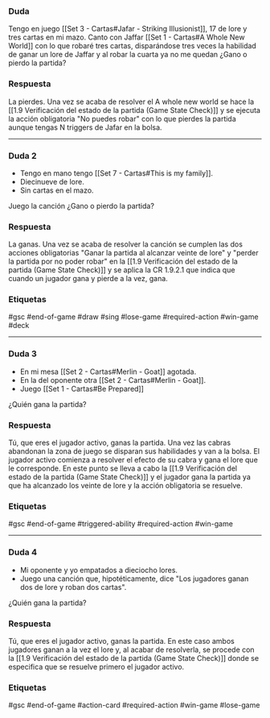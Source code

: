 ### Duda
Tengo en juego [[Set 3 - Cartas#Jafar - Striking Illusionist]], 17 de lore y tres cartas en mi mazo. Canto con Jaffar [[Set 1 - Cartas#A Whole New World]] con lo que robaré tres cartas, disparándose tres veces la habilidad de ganar un lore de Jaffar y al robar la cuarta ya no me quedan ¿Gano o pierdo la partida?

### Respuesta
La pierdes. Una vez se acaba de resolver el A whole new world se hace la [[1.9 Verificación del estado de la partida (Game State Check)]] y se ejecuta la acción obligatoria "No puedes robar" con lo que pierdes la partida aunque tengas N triggers de Jafar en la bolsa.

---
### Duda 2
- Tengo en mano tengo [[Set 7 - Cartas#This is my family]].
- Diecinueve de lore.
- Sin cartas en el mazo.

Juego la canción ¿Gano o pierdo la partida?
### Respuesta
La ganas. Una vez se acaba de resolver la canción se cumplen las dos acciones obligatorias "Ganar la partida al alcanzar veinte de lore" y "perder la partida por no poder robar" en la [[1.9 Verificación del estado de la partida (Game State Check)]] y se aplica la CR 1.9.2.1 que indica que cuando un jugador gana y pierde a la vez, gana.

### Etiquetas
#gsc #end-of-game #draw #sing #lose-game #required-action #win-game #deck


---
### Duda 3
- En mi mesa [[Set 2 - Cartas#Merlin - Goat]] agotada.
- En la del oponente otra [[Set 2 - Cartas#Merlin - Goat]].
- Juego [[Set 1 - Cartas#Be Prepared]]

¿Quién gana la partida?
### Respuesta
Tú, que eres el jugador activo, ganas la partida. Una vez las cabras abandonan la zona de juego se disparan sus habilidades y van a la bolsa. El jugador activo comienza a resolver el efecto de su cabra y gana el lore que le corresponde. En este punto se lleva a cabo la  [[1.9 Verificación del estado de la partida (Game State Check)]] y el jugador gana la partida ya que ha alcanzado los veinte de lore y la acción obligatoria se resuelve.

### Etiquetas
#gsc #end-of-game #triggered-ability #required-action #win-game


---
### Duda 4
- Mi oponente y yo empatados a dieciocho lores.
- Juego una canción que, hipotéticamente, dice "Los jugadores ganan dos de lore y roban dos cartas".

¿Quién gana la partida?
### Respuesta
Tú, que eres el jugador activo, ganas la partida. En este caso ambos jugadores ganan a la vez el lore y, al acabar de resolverla, se procede con la  [[1.9 Verificación del estado de la partida (Game State Check)]] donde se especifica que se resuelve primero el jugador activo.

### Etiquetas
#gsc #end-of-game #action-card #required-action #win-game #lose-game

